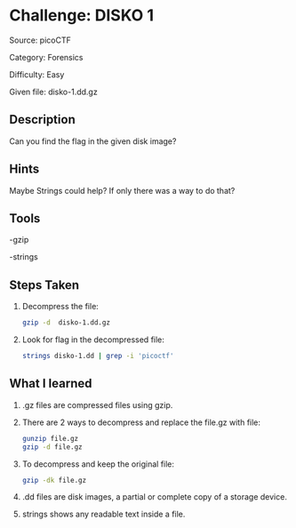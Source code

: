 # Challenge: DISKO 1

Source: picoCTF  

Category: Forensics 
 
Difficulty: Easy
  
Given file: disko-1.dd.gz


## Description

Can you find the flag in the given disk image?


## Hints

Maybe Strings could help? If only there was a way to do that?


##  Tools

-gzip  

-strings


## Steps Taken

1. Decompress the file:

    ```bash
    gzip -d  disko-1.dd.gz
    ```

2. Look for flag in the decompressed file:

    ```bash
    strings disko-1.dd | grep -i 'picoctf'
    ```


## What I learned 

1. .gz files are compressed files using gzip.

2. There are 2 ways to decompress and replace the file.gz with file:

    ```bash
    gunzip file.gz
    gzip -d file.gz
    ```

3. To decompress and keep the original file:
    
    ```bash
    gzip -dk file.gz
    ```

4. .dd files are disk images, a partial or complete copy of a storage device.

5. strings shows any readable text inside a file. 
